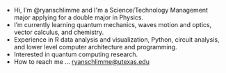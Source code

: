 - Hi, I’m @ryanschlimme and I'm a Science/Technology Management major applying for a double major in Physics.
- I’m currently learning quantum mechanics, waves motion and optics, vector calculus, and chemistry.
- Experience in R data analysis and visualization, Python, circuit analysis, and lower level computer architecture and programming.
- Interested in quantum computing research.
- How to reach me ... ryanschlimme@utexas.edu


<!---
ryanschlimme/ryanschlimme is a ✨ special ✨ repository because its `README.md` (this file) appears on your GitHub profile.
You can click the Preview link to take a look at your changes.
--->
